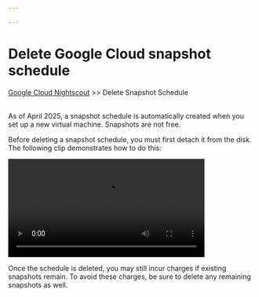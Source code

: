```yaml
---

---
```


# Delete Google Cloud snapshot schedule  
[Google Cloud Nightscout](../GoogleCloud.md) >> Delete Snapshot Schedule  
<br/>  
  
As of April 2025, a snapshot schedule is automatically created when you set up a new virtual machine. Snapshots are not free.  
  
Before deleting a snapshot schedule, you must first detach it from the disk. The following clip demonstrates how to do this:  
  
<video width="400" controlsList="nodownload" src="./video/DeleteSnapshotSchedule.mp4" controls>  
</video>  
<br/>  
  
Once the schedule is deleted, you may still incur charges if existing snapshots remain. To avoid these charges, be sure to delete any remaining snapshots as well.  
  
